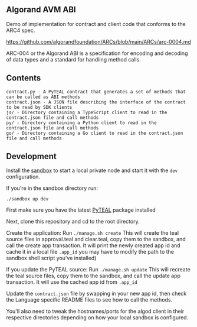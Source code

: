 Algorand AVM ABI
-----------------

Demo of implementation for contract and client code that conforms to the ARC4 spec.

https://github.com/algorandfoundation/ARCs/blob/main/ARCs/arc-0004.md


ARC-004 or the Algorand ABI is a specification for encoding and decoding of data types and a standard for handling method calls.


## Contents
    contract.py - A PyTEAL contract that generates a set of methods that can be called as ABI methods
    contract.json - A JSON file describing the interface of the contract to be read by SDK clients
    js/ - Directory containing a TypeScript client to read in the contract.json file and call methods
    py/ - Directory containing a Python client to read in the contract.json file and call methods
    go/ - Directory containing a Go client to read in the contract.json file and call methods

## Development

Install the [sandbox](https://github.com/algorand/sandbox) to start a local private node and start it with the `dev` configuration.

If you're in the sandbox directory run:
```
./sandbox up dev
```

First make sure you have the latest [PyTEAL](https://github.com/algorand/pyteal) package installed

Next, clone this repository and cd to the root directory.

Create the application:
Run `./manage.sh create` 
    This will create the teal source files in approval.teal and clear.teal, copy them to the sandbox, and call the create app transaction.
    It will print the newly created app id and cache it in a local file `.app_id` 
    you may have to modify the path to the sandbox shell script you've installed)

If you update the PyTEAL source:
Run `./manage.sh update`
    This will recreate the teal source files, copy them to the sandbox, and call the update app transaction.
    It will use the cached app id from `.app_id` 


Update the `contract.json` file by swapping in your new app id, then check the Language specific README files to see how to call the methods.

You'll also need to tweak the hostnames/ports for the algod client in their respective directories depending on how your local sandbox is configured.